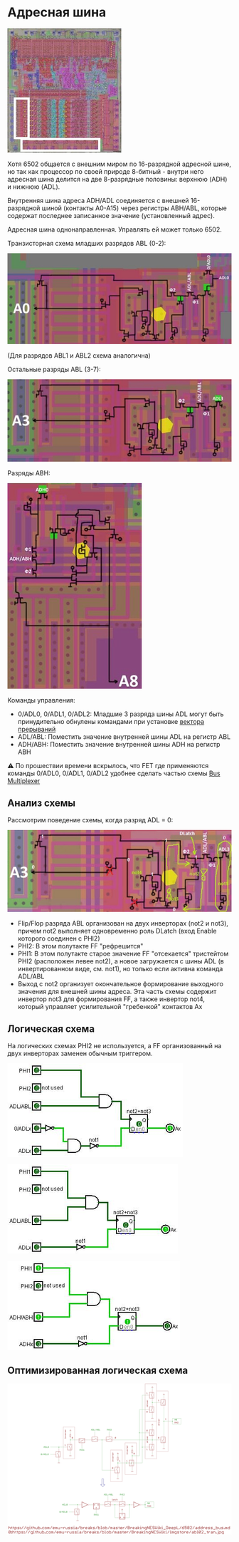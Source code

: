 # Адресная шина

![6502_locator_addr](/BreakingNESWiki/imgstore/6502/6502_locator_addr.jpg)

Хотя 6502 общается с внешним миром по 16-разрядной адресной шине, но так как процессор по своей природе 8-битный - внутри него адресная шина делится на две 8-разрядные половины: верхнюю (ADH) и нижнюю (ADL).

Внутренняя шина адреса ADH/ADL соединяется с внешней 16-разрядной шиной (контакты A0-A15) через регистры ABH/ABL, которые содержат последнее записанное значение (установленный адрес).

Адресная шина однонаправленная. Управлять ей может только 6502.

Транзисторная схема младших разрядов ABL (0-2):

![abl02_tran](/BreakingNESWiki/imgstore/6502/abl02_tran.jpg)

(Для разрядов ABL1 и ABL2 схема аналогична)

Остальные разряды ABL (3-7):

![abl37_tran](/BreakingNESWiki/imgstore/6502/abl37_tran.jpg)

Разряды ABH:

![abh_tran](/BreakingNESWiki/imgstore/6502/abh_tran.jpg)

Команды управления:

- 0/ADL0, 0/ADL1, 0/ADL2: Младшие 3 разряда шины ADL могут быть принудительно обнулены командами при установке [вектора прерываний](interrupts.md)
- ADL/ABL: Поместить значение внутренней шины ADL на регистр ABL
- ADH/ABH: Поместить значение внутренней шины ADH на регистр ABH

:warning: По прошествии времени вскрылось, что FET где применяются команды 0/ADL0, 0/ADL1, 0/ADL2 удобнее сделать частью схемы [Bus Multiplexer](busmux.md)

## Анализ схемы

Рассмотрим поведение схемы, когда разряд ADL = 0:

![abl_flow_tran](/BreakingNESWiki/imgstore/6502/abl_flow_tran.jpg)

- Flip/Flop разряда ABL организован на двух инверторах (not2 и not3), причем not2 выполняет одновременно роль DLatch (вход Enable которого соединен с PHI2)
- PHI2: В этом полутакте FF "рефрешится"
- PHI1: В этом полутакте старое значение FF "отсекается" тристейтом PHI2 (расположен левее not2), а новое загружается с шины ADL (в инвертированном виде, см. not1), но только если активна команда ADL/ABL
- Выход с not2 организует окончательное формирование выходного значения для внешней шины адреса. Эта часть схемы содержит инвертор not3 для формирования FF, а также инвертор not4, который управляет усилительной "гребенкой" контактов Ax

## Логическая схема

На логических схемах PHI2 не используется, а FF организованный на двух инверторах заменен обычным триггером.

![abl02_logisim](/BreakingNESWiki/imgstore/6502/abl02_logisim.jpg)

![abl_logisim](/BreakingNESWiki/imgstore/6502/abl_logisim.jpg)

![abh_logisim](/BreakingNESWiki/imgstore/6502/abh_logisim.jpg)

## Оптимизированная логическая схема

![0_abl02_tran](/BreakingNESWiki/imgstore/6502/ttlworks/0_abl02_tran.png)
